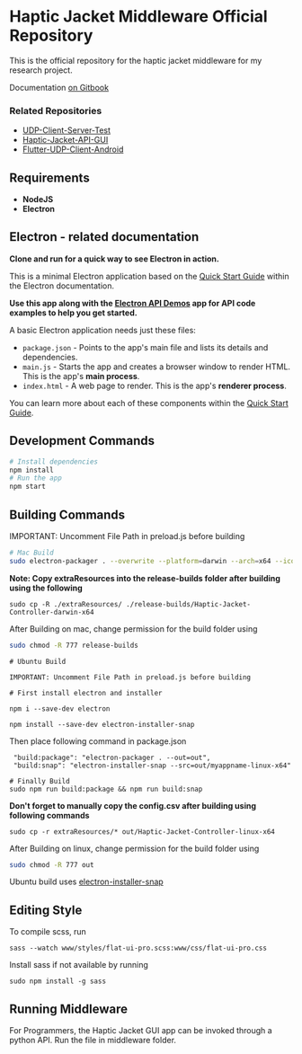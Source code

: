 # Haptic Jacket Middleware Official Repository

This is the official repository for the haptic jacket middleware for my research project.

Documentation [on Gitbook](https://pi31415.gitbook.io/haptic-jacket/)

### Related Repositories

- [UDP-Client-Server-Test](https://github.com/Pi-31415/UDP-Client-Server-Test)
- [Haptic-Jacket-API-GUI](https://github.com/Pi-31415/Haptic-Jacket-API-GUI)
- [Flutter-UDP-Client-Android](https://github.com/Pi-31415/Flutter-UDP-Client-Android)

## Requirements

- **NodeJS**
- **Electron**

## Electron - related documentation

**Clone and run for a quick way to see Electron in action.**

This is a minimal Electron application based on the [Quick Start Guide](https://electronjs.org/docs/tutorial/quick-start) within the Electron documentation.

**Use this app along with the [Electron API Demos](https://electronjs.org/#get-started) app for API code examples to help you get started.**

A basic Electron application needs just these files:

- `package.json` - Points to the app's main file and lists its details and dependencies.
- `main.js` - Starts the app and creates a browser window to render HTML. This is the app's **main process**.
- `index.html` - A web page to render. This is the app's **renderer process**.

You can learn more about each of these components within the [Quick Start Guide](https://electronjs.org/docs/tutorial/quick-start).

## Development Commands

```bash
# Install dependencies
npm install
# Run the app
npm start
```

## Building Commands

IMPORTANT: Uncomment File Path in preload.js before building


```bash
# Mac Build
sudo electron-packager . --overwrite --platform=darwin --arch=x64 --icon=assets/icons/icon.icns --prune=true --out=release-builds
```

**Note: Copy extraResources into the release-builds folder after building using the following**

```
sudo cp -R ./extraResources/ ./release-builds/Haptic-Jacket-Controller-darwin-x64
```

After Building on mac, change permission for the build folder using
```bash
sudo chmod -R 777 release-builds
```

```
# Ubuntu Build

IMPORTANT: Uncomment File Path in preload.js before building

# First install electron and installer

npm i --save-dev electron

npm install --save-dev electron-installer-snap
```
Then place following command in package.json
```
 "build:package": "electron-packager . --out=out",
 "build:snap": "electron-installer-snap --src=out/myappname-linux-x64"
```

```
# Finally Build
sudo npm run build:package && npm run build:snap
```
**Don't forget to manually copy the config.csv after building using following commands**

```
sudo cp -r extraResources/* out/Haptic-Jacket-Controller-linux-x64
```


After Building on linux, change permission for the build folder using
```bash
sudo chmod -R 777 out
```

Ubuntu build uses [electron-installer-snap](https://github.com/electron-userland/electron-installer-snap)

## Editing Style

 To compile scss, run

 ```
sass --watch www/styles/flat-ui-pro.scss:www/css/flat-ui-pro.css
 ```

 Install sass if not available by running 

 ```
 sudo npm install -g sass
 ```

 ## Running Middleware

 For Programmers, the Haptic Jacket GUI app can be invoked through a python API. Run the file in middleware folder.
